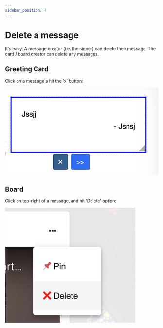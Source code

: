 ```yaml
---
sidebar_position: 7
---
```


# Delete a message

It's easy. A message creator (i.e. the signer) can delete their message. The card / board creator can delete any messages.

## Greeting Card

Click on a message a hit the 'x' button:

![Alt text](image-4.png)

## Board

Click on top-right of a message, and hit 'Delete' option:

![Alt text](image-5.png)